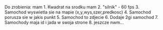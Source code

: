 Do zrobienia:
mam 1. Kwadrat na srodku
mam 2. "silnik" - 60 fps 
3. Samochod wyswietla sie na mapie (x,y,wys,szer,predkosc)
4. Samochod porusza sie w jakis punkt
5. Samochod to zdjecie
6. Dodaje 2gi samochod
7. Samochody maja id i jada w swoja strone
8. jeszcze nwm...
